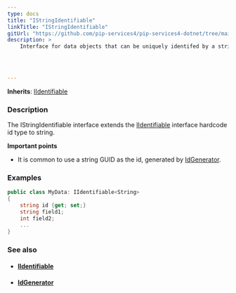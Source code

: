 ```yaml
---
type: docs
title: "IStringIdentifiable"
linkTitle: "IStringIdentifiable"
gitUrl: "https://github.com/pip-services4/pip-services4-dotnet/tree/main/pip-services4-data-dotnet"
description: > 
    Interface for data objects that can be uniquely identifed by a string id. 


   

---
```


**Inherits**: [IIdentifiable<string>](../iidentifiable)

### Description

The IStringIdentifiable interface extends the [IIdentifiable](../iidentifiable) interface hardcode id type to string.

**Important points**

-  It is common to use a string GUID as the id, generated by [IdGenerator](../../keys/id_generator).


### Examples
```cs
public class MyData: IIdentifiable<String> 
{
    string id {get; set;}
    string field1;
    int field2;
    ...
}
```

### See also
- #### [IIdentifiable](../iidentifiable)
- #### [IdGenerator](../../keys/id_generator)

